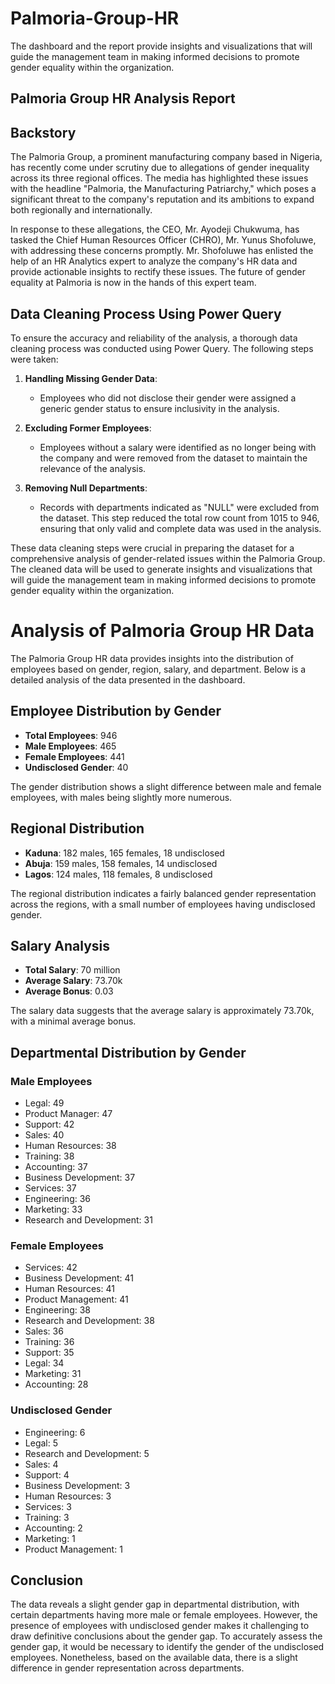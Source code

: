 # Palmoria-Group-HR
The dashboard and the report provide insights and visualizations that will guide the management team in making informed decisions to promote gender equality within the organization.
## Palmoria Group HR Analysis Report

## Backstory

The Palmoria Group, a prominent manufacturing company based in Nigeria, has recently come under scrutiny due to allegations of gender inequality across its three regional offices. The media has highlighted these issues with the headline "Palmoria, the Manufacturing Patriarchy," which poses a significant threat to the company's reputation and its ambitions to expand both regionally and internationally.

In response to these allegations, the CEO, Mr. Ayodeji Chukwuma, has tasked the Chief Human Resources Officer (CHRO), Mr. Yunus Shofoluwe, with addressing these concerns promptly. Mr. Shofoluwe has enlisted the help of an HR Analytics expert to analyze the company's HR data and provide actionable insights to rectify these issues. The future of gender equality at Palmoria is now in the hands of this expert team.

## Data Cleaning Process Using Power Query

To ensure the accuracy and reliability of the analysis, a thorough data cleaning process was conducted using Power Query. The following steps were taken:

1. **Handling Missing Gender Data**: 
   - Employees who did not disclose their gender were assigned a generic gender status to ensure inclusivity in the analysis.

2. **Excluding Former Employees**:
   - Employees without a salary were identified as no longer being with the company and were removed from the dataset to maintain the relevance of the analysis.

3. **Removing Null Departments**:
   - Records with departments indicated as "NULL" were excluded from the dataset. This step reduced the total row count from 1015 to 946, ensuring that only valid and complete data was used in the analysis.

These data cleaning steps were crucial in preparing the dataset for a comprehensive analysis of gender-related issues within the Palmoria Group. The cleaned data will be used to generate insights and visualizations that will guide the management team in making informed decisions to promote gender equality within the organization.

# Analysis of Palmoria Group HR Data

The Palmoria Group HR data provides insights into the distribution of employees based on gender, region, salary, and department. Below is a detailed analysis of the data presented in the dashboard.

## Employee Distribution by Gender
- **Total Employees**: 946
- **Male Employees**: 465
- **Female Employees**: 441
- **Undisclosed Gender**: 40

The gender distribution shows a slight difference between male and female employees, with males being slightly more numerous.

## Regional Distribution
- **Kaduna**: 182 males, 165 females, 18 undisclosed
- **Abuja**: 159 males, 158 females, 14 undisclosed
- **Lagos**: 124 males, 118 females, 8 undisclosed

The regional distribution indicates a fairly balanced gender representation across the regions, with a small number of employees having undisclosed gender.

## Salary Analysis
- **Total Salary**: 70 million
- **Average Salary**: 73.70k
- **Average Bonus**: 0.03

The salary data suggests that the average salary is approximately 73.70k, with a minimal average bonus.

## Departmental Distribution by Gender
### Male Employees
- Legal: 49
- Product Manager: 47
- Support: 42
- Sales: 40
- Human Resources: 38
- Training: 38
- Accounting: 37
- Business Development: 37
- Services: 37
- Engineering: 36
- Marketing: 33
- Research and Development: 31

### Female Employees
- Services: 42
- Business Development: 41
- Human Resources: 41
- Product Management: 41
- Engineering: 38
- Research and Development: 38
- Sales: 36
- Training: 36
- Support: 35
- Legal: 34
- Marketing: 31
- Accounting: 28

### Undisclosed Gender
- Engineering: 6
- Legal: 5
- Research and Development: 5
- Sales: 4
- Support: 4
- Business Development: 3
- Human Resources: 3
- Services: 3
- Training: 3
- Accounting: 2
- Marketing: 1
- Product Management: 1

## Conclusion
The data reveals a slight gender gap in departmental distribution, with certain departments having more male or female employees. However, the presence of employees with undisclosed gender makes it challenging to draw definitive conclusions about the gender gap. To accurately assess the gender gap, it would be necessary to identify the gender of the undisclosed employees. Nonetheless, based on the available data, there is a slight difference in gender representation across departments.
